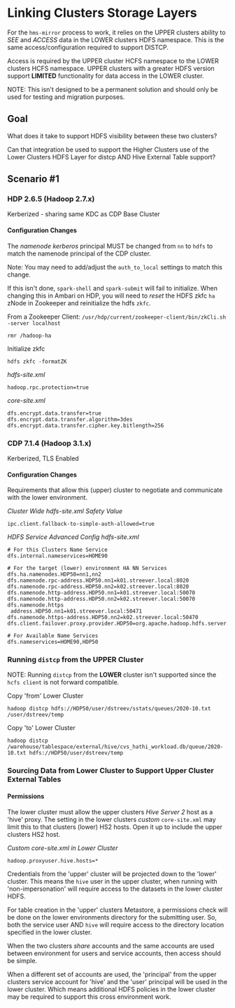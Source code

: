 # Linking Clusters Storage Layers

For the `hms-mirror` process to work, it relies on the UPPER clusters ability to _SEE_ and _ACCESS_ data in the LOWER clusters HDFS namespace.  This is the same access/configuration required to support DISTCP.

Access is required by the UPPER cluster HCFS namespace to the LOWER clusters HCFS namespace.  UPPER clusters with a greater HDFS version support **LIMITED** functionality for data access in the LOWER cluster.

NOTE: This isn't designed to be a permanent solution and should only be used for testing and migration purposes.

## Goal

What does it take to support HDFS visibility between these two clusters?

Can that integration be used to support the Higher Clusters use of the Lower Clusters HDFS Layer for distcp AND Hive External Table support?

## Scenario #1

### HDP 2.6.5 (Hadoop 2.7.x)
Kerberized - sharing same KDC as CDP Base Cluster

#### Configuration Changes

The _namenode_ *kerberos* principal MUST be changed from `nn` to `hdfs` to match the namenode principal of the CDP cluster.  

Note: You may need to add/adjust the `auth_to_local` settings to match this change. 

If this isn't done, `spark-shell` and `spark-submit` will fail to initialize.  When changing this in Ambari on HDP, you will need to *reset* the HDFS zkfc `ha` zNode in Zookeeper and reinitialize the hdfs `zkfc`.

From a Zookeeper Client: `/usr/hdp/current/zookeeper-client/bin/zkCli.sh -server localhost`
```
rmr /hadoop-ha
```

Initialize zkfc
```
hdfs zkfc -formatZK
```

_hdfs-site.xml_
```
hadoop.rpc.protection=true
```

_core-site.xml_
```
dfs.encrypt.data.transfer=true
dfs.encrypt.data.transfer.algorithm=3des
dfs.encrypt.data.transfer.cipher.key.bitlength=256
```

### CDP 7.1.4 (Hadoop 3.1.x)
Kerberized, TLS Enabled

#### Configuration Changes

Requirements that allow this (upper) cluster to negotiate and communicate with the lower environment.

_Cluster Wide hdfs-site.xml Safety Value_

```
ipc.client.fallback-to-simple-auth-allowed=true
```

_HDFS Service Advanced Config hdfs-site.xml_

```
# For this Clusters Name Service
dfs.internal.nameservices=HOME90

# For the target (lower) environment HA NN Services
dfs.ha.namenodes.HDP50=nn1,nn2
dfs.namenode.rpc-address.HDP50.nn1=k01.streever.local:8020
dfs.namenode.rpc-address.HDP50.nn2=k02.streever.local:8020
dfs.namenode.http-address.HDP50.nn1=k01.streever.local:50070
dfs.namenode.http-address.HDP50.nn2=k02.streever.local:50070
dfs.namenode.https
 address.HDP50.nn1=k01.streever.local:50471
dfs.namenode.https-address.HDP50.nn2=k02.streever.local:50470
dfs.client.failover.proxy.provider.HDP50=org.apache.hadoop.hdfs.server.namenode.ha.ConfiguredFailoverProxyProvider

# For Available Name Services
dfs.nameservices=HOME90,HDP50  
```

### Running `distcp` from the **UPPER** Cluster

NOTE: Running `distcp` from the **LOWER** cluster isn't supported since the `hcfs client` is not forward compatible.

Copy 'from' Lower Cluster

```
hadoop distcp hdfs://HDP50/user/dstreev/sstats/queues/2020-10.txt /user/dstreev/temp
```

Copy 'to' Lower Cluster

```
hadoop distcp /warehouse/tablespace/external/hive/cvs_hathi_workload.db/queue/2020-10.txt hdfs://HDP50/user/dstreev/temp
```

### Sourcing Data from Lower Cluster to Support Upper Cluster External Tables

#### Permissions
The lower cluster must allow the upper clusters _Hive Server 2_ host as a 'hive' proxy.  The setting in the lower clusters _custom_ `core-site.xml` may limit this to that clusters (lower) HS2 hosts.  Open it up to include the upper clusters HS2 host.

_Custom core-site.xml in Lower Cluster_
```
hadoop.proxyuser.hive.hosts=*
```

Credentials from the 'upper' cluster will be projected down to the 'lower' cluster.  This means the `hive` user in the upper cluster, when running with 'non-impersonation' will require access to the datasets in the lower cluster HDFS.

For table creation in the 'upper' clusters Metastore, a permissions check will be done on the lower environments directory for the submitting user.  So, both the service user AND `hive` will require access to the directory location specified in the lower cluster.

When the two clusters _share_ accounts and the same accounts are used between environment for users and service accounts, then access should be simple.

When a different set of accounts are used, the 'principal' from the upper clusters service account for 'hive' and the 'user' principal will be used in the lower cluster.  Which means additional HDFS policies in the lower cluster may be required to support this cross environment work.
